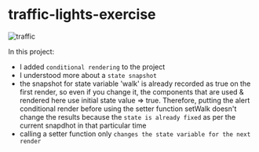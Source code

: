 # traffic-lights-exercise

![traffic](https://user-images.githubusercontent.com/85868026/202928796-9a42ccaa-6c1d-4180-a145-44cdbedfe30c.png)

In this project:

- I added `conditional rendering` to the project
- I understood more about a `state snapshot`
- the snapshot for state variable 'walk' is already recorded as true on the first render, so even if you change it, the components that are used & rendered here use initial state value => true. Therefore, putting the alert conditional render before using the setter function setWalk doesn't change the results because the `state is already fixed` as per the current snapdhot in that particular time
- calling a setter function only `changes the state variable for the next render`
